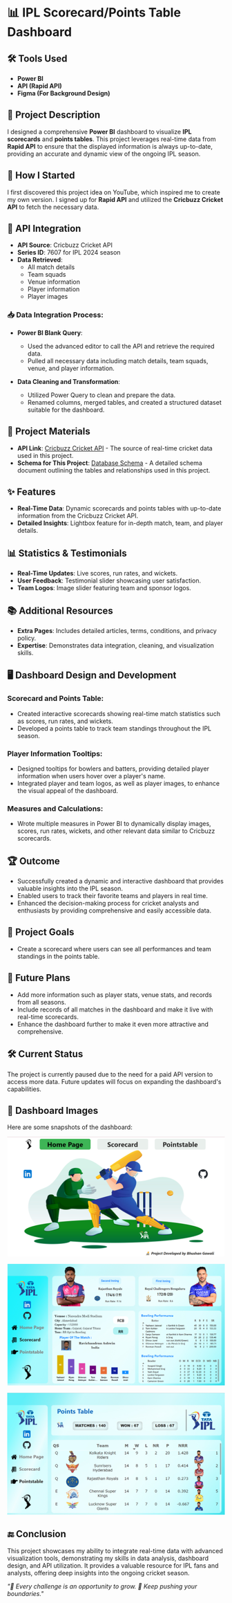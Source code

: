 # 📊 IPL Scorecard/Points Table Dashboard

## 🛠 Tools Used
- **Power BI**
- **API (Rapid API)**
- **Figma (For Background Design)**

## 📝 Project Description

I designed a comprehensive **Power BI** dashboard to visualize **IPL scorecards** and **points tables**. This project leverages real-time data from **Rapid API** to ensure that the displayed information is always up-to-date, providing an accurate and dynamic view of the ongoing IPL season.

## 🚀 How I Started

I first discovered this project idea on YouTube, which inspired me to create my own version. I signed up for **Rapid API** and utilized the **Cricbuzz Cricket API** to fetch the necessary data.

## 🔗 API Integration

- **API Source**: Cricbuzz Cricket API
- **Series ID**: 7607 for IPL 2024 season
- **Data Retrieved**:
  - All match details
  - Team squads
  - Venue information
  - Player information
  - Player images

### 📥 Data Integration Process:

- **Power BI Blank Query**:
  - Used the advanced editor to call the API and retrieve the required data.
  - Pulled all necessary data including match details, team squads, venue, and player information.

- **Data Cleaning and Transformation**:
  - Utilized Power Query to clean and prepare the data.
  - Renamed columns, merged tables, and created a structured dataset suitable for the dashboard.

## 🧩 Project Materials

- **API Link**: [Cricbuzz Cricket API](https://rapidapi.com/cricketapilive/api/cricbuzz-cricket) - The source of real-time cricket data used in this project.
- **Schema for This Project**: [Database Schema](https://github.com/Bhushan148/IPL-Scorecard-Points-Table-Dashboard/blob/main/Other%20Resource/Schema.pdf) - A detailed schema document outlining the tables and relationships used in this project.

## ✨ Features

- **Real-Time Data**: Dynamic scorecards and points tables with up-to-date information from the Cricbuzz Cricket API.
- **Detailed Insights**: Lightbox feature for in-depth match, team, and player details.

## 📊 Statistics & Testimonials

- **Real-Time Updates**: Live scores, run rates, and wickets.
- **User Feedback**: Testimonial slider showcasing user satisfaction.
- **Team Logos**: Image slider featuring team and sponsor logos.

## 📚 Additional Resources

- **Extra Pages**: Includes detailed articles, terms, conditions, and privacy policy.
- **Expertise**: Demonstrates data integration, cleaning, and visualization skills.

## 🖥️ Dashboard Design and Development

### Scorecard and Points Table:
- Created interactive scorecards showing real-time match statistics such as scores, run rates, and wickets.
- Developed a points table to track team standings throughout the IPL season.

### Player Information Tooltips:
- Designed tooltips for bowlers and batters, providing detailed player information when users hover over a player's name.
- Integrated player and team logos, as well as player images, to enhance the visual appeal of the dashboard.

### Measures and Calculations:
- Wrote multiple measures in Power BI to dynamically display images, scores, run rates, wickets, and other relevant data similar to Cricbuzz scorecards.

## 🏆 Outcome

- Successfully created a dynamic and interactive dashboard that provides valuable insights into the IPL season.
- Enabled users to track their favorite teams and players in real time.
- Enhanced the decision-making process for cricket analysts and enthusiasts by providing comprehensive and easily accessible data.

## 🎯 Project Goals

- Create a scorecard where users can see all performances and team standings in the points table.

## 📅 Future Plans

- Add more information such as player stats, venue stats, and records from all seasons.
- Include records of all matches in the dashboard and make it live with real-time scorecards.
- Enhance the dashboard further to make it even more attractive and comprehensive.

## 🛠️ Current Status

The project is currently paused due to the need for a paid API version to access more data. Future updates will focus on expanding the dashboard's capabilities.

## 📸 Dashboard Images

Here are some snapshots of the dashboard:

![Dashboard Page 1](https://github.com/Bhushan148/IPL-Scorecard-Points-Table-Dashboard/blob/main/Other%20Resource/Page%201.png)

![Dashboard Page 2](https://github.com/Bhushan148/IPL-Scorecard-Points-Table-Dashboard/blob/main/Other%20Resource/Page2.png)

![Dashboard Page 3](https://github.com/Bhushan148/IPL-Scorecard-Points-Table-Dashboard/blob/main/Other%20Resource/Page%203.png)


## 🔚 Conclusion

This project showcases my ability to integrate real-time data with advanced visualization tools, demonstrating my skills in data analysis, dashboard design, and API utilization. It provides a valuable resource for IPL fans and analysts, offering deep insights into the ongoing cricket season.

*"💪 Every challenge is an opportunity to grow. 🚀 Keep pushing your boundaries."*

